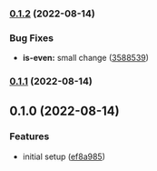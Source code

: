 

### [0.1.2](https://github.com/tuan231195/monorepo-template/compare/is-odd-v0.1.1...is-odd-v0.1.2) (2022-08-14)


### Bug Fixes

* **is-even:** small change ([3588539](https://github.com/tuan231195/monorepo-template/commit/3588539641ede3660a22fd535f26e17f0e70df6c))

### [0.1.1](https://github.com/tuan231195/monorepo-template/compare/is-odd-v0.1.0...is-odd-v0.1.1) (2022-08-14)

## 0.1.0 (2022-08-14)


### Features

* initial setup ([ef8a985](https://github.com/tuan231195/monorepo-template/commit/ef8a98584c0b3ee00e3a8d07bf441382374ba38c))